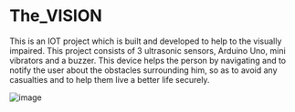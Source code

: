 # The_VISION
This is an IOT project which is built and developed to help to the visually impaired.
This project consists of 3 ultrasonic sensors, Arduino Uno, mini vibrators and a buzzer.
This device helps the person by navigating and to notify the user about the obstacles surrounding him, so as to avoid any casualties and to help them live a better life securely.

![image](https://user-images.githubusercontent.com/55314388/197381887-e480cede-4545-4c4f-8442-2e46f528693d.png)


